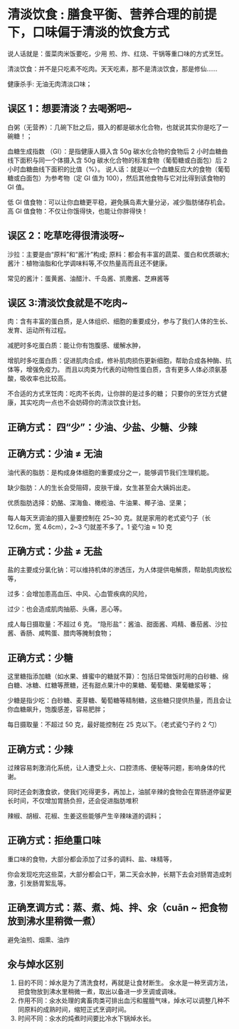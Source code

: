 # 清淡饮食 : 膳食平衡、营养合理的前提下，口味偏于清淡的饮食方式

说人话就是：蛋菜肉米饭要吃，少用 煎、炸、红烧、干锅等重口味的方式烹饪。

清淡饮食：并不是只吃素不吃肉。天天吃素，那不是清淡饮食，那是修仙......

健康杀手: 无油无肉清淡口味；

## 误区 1：想要清淡？去喝粥吧~

白粥（无营养）：几碗下肚之后，摄入的都是碳水化合物，也就说其实你是吃了一碗糖！；

血糖生成指数 （GI）：是指健康人摄入含 50g 碳水化合物的食物后 2 小时血糖曲线下面积与同一个体摄入含 50g 碳水化合物的标准食物（葡萄糖或白面包）后 2 小时血糖曲线下面积的比值（%）。
说人话：就是以一个血糖反应大的食物（葡萄糖或白面包）为参考物（定 GI 值为 100），然后其他食物与它对比得到该食物的 GI 值。

低 GI 值食物：可以让你血糖更平稳，避免胰岛素大量分泌，减少脂肪储存机会。
高 GI 值食物：不仅让你饿得快，也能让你胖得快！

## 误区 2：吃草吃得很清淡呀~

沙拉：主要是由“原料”和“酱汁”构成; 原料：都会有丰富的蔬菜、蛋白和优质碳水; 酱汁：植物油脂和化学调味料等,不仅热量高而且还不健康。

常见的酱汁：蛋黄酱、油醋汁、千岛酱、凯撒酱、芝麻酱等

## 误区 3:清淡饮食就是不吃肉~

肉：含有丰富的蛋白质，是人体组织、细胞的重要成分，参与了我们人体的生长、发育、运动所有过程。

减肥时多吃蛋白质：能让你有饱腹感、缓解水肿，

增肌时多吃蛋白质：促进肌肉合成，修补肌肉损伤更新细胞，帮助合成各种酶、抗体等，增强免疫力。
而且以肉类为代表的动物性蛋白质，含有更多人体必须氨基酸，吸收率也比较高。

不合适的方式烹饪肉：吃肉不长肉，让你胖的是过多的糖；
只要你的烹饪方式健康，其实吃肉一点也不会妨碍你的清淡饮食计划。

## 正确方式： 四“少”：少油、少盐、少糖、少辣

## 正确方式：少油 ≠ 无油

油代表的脂肪：是构成身体细胞的重要成分之一，能够调节我们生理机能。

缺少脂肪：人的生长会受阻碍，皮肤干燥，女生甚至会大姨妈出走。

优质脂肪选择：奶酪、深海鱼、橄榄油、牛油果、椰子油、坚果；

每人每天烹调油的摄入量要控制在 25~30 克。就是家用的老式瓷勺子（长 12.6cm，宽 4.6cm），2~3 勺就差不多了。1 瓷勺油 ≈ 10 克

## 正确方式：少盐 ≠ 无盐

盐的主要成分氯化钠：可以维持机体的渗透压，为人体提供电解质，帮助肌肉放松等，

过多：会增加患高血压、中风、心血管疾病的风险，

过少：也会造成肌肉抽筋、头痛，恶心等。

成人每日摄取量：不超过 6 克。
“隐形盐”：酱油、甜面酱、鸡精、番茄酱、沙拉酱、香肠、咸鸭蛋、腊肉等腌制食物；

## 正确方式：少糖

这里糖指添加糖（如水果、蜂蜜中的糖就不算）：包括日常做饭时用的白砂糖、绵白糖、冰糖、红糖等蔗糖，还有甜点果汁中的果糖、葡萄糖、果葡糖浆等；

少糖是指少吃：白砂糖、麦芽糖、葡萄糖等精制糖，这些糖只提供热量，而且会让你血糖飙升，饱腹感差，容易肥胖；

每日摄取量：不超过 50 克，最好能控制在 25 克以下。（老式瓷勺子约 2 勺）

## 正确方式：少辣

过辣容易刺激消化系统，让人遭受上火、口腔溃疡、便秘等问题，影响身体的代谢。

同时还会刺激食欲，使我们吃得更多，再加上，油腻辛辣的食物会在胃肠道停留更长时间，不仅增加胃肠负担，还会促进脂肪堆积

辣椒、胡椒、花椒、生姜这些能够产生辛辣味道的调料；

## 正确方式：拒绝重口味

重口味的食物，大部分都会添加了过多的调料、盐、味精等，

你会发现吃完这些菜，大部分都会口干，第二天会水肿，长期下去会对肠胃造成刺激，引发肠胃絮乱等。

## 正确烹调方式：蒸、煮、炖、拌、汆（cuān ~ 把食物放到沸水里稍微一煮）

避免油煎、烟熏、油炸

## 汆与焯水区别

1. 目的不同：焯水是为了清洗食材，再就是让食材断生。 汆水是一种烹调方法，把食物放到沸水里稍微一煮，取出以备进一步烹调或调味。
2. 作用不同：氽水处理的禽畜肉类可排出血污和腥膻气味，焯水可以调整几种不同原料的成熟时间，缩短正式烹调时间。
3. 时间不同：汆水的炖煮时间要比冷水下锅焯水长。
